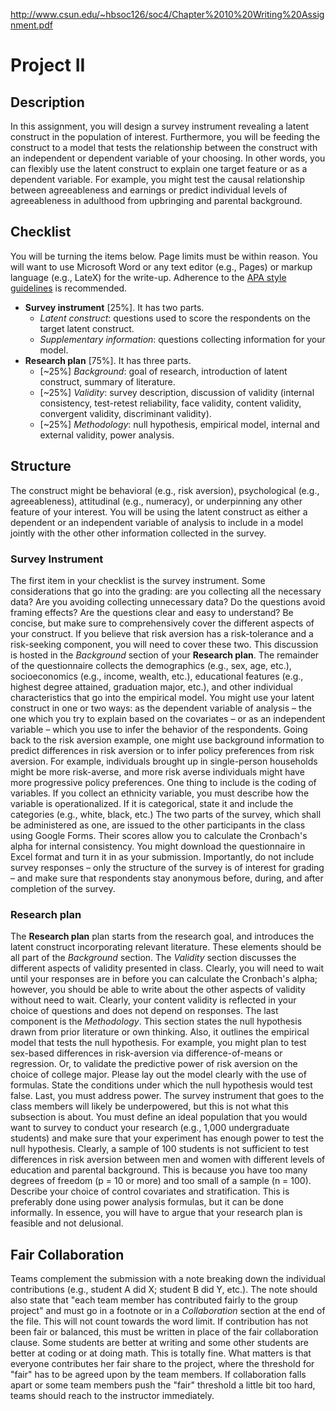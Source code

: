 http://www.csun.edu/~hbsoc126/soc4/Chapter%2010%20Writing%20Assignment.pdf

# Project II

## Description
In this assignment, you will design a survey instrument revealing a latent construct in the population of interest. Furthermore, you will be feeding the construct to a model that tests the relationship between the construct with an independent or dependent variable of your choosing. In other words, you can flexibly use the latent construct to explain one target feature or as a dependent variable. For example, you might test the causal relationship between agreeableness and earnings or predict individual levels of agreeableness in adulthood from upbringing and parental background.

## Checklist
You will be turning the items below. Page limits must be within reason. You will want to use Microsoft Word or any text editor (e.g., Pages) or markup language (e.g., LateX) for the write-up. Adherence to the [APA style guidelines](https://apastyle.apa.org) is recommended.
- **Survey instrument** [25\%]. It has two parts.
    * *Latent construct*: questions used to score the respondents on the target latent construct.
    * *Supplementary information*: questions collecting information for your model.
- **Research plan** [75\%]. It has three parts.
    * [~25\%] *Background*: goal of research, introduction of latent construct, summary of literature.
    * [~25\%] *Validity*: survey description, discussion of validity (internal consistency, test-retest reliability, face validity, content validity, convergent validity, discriminant validity).
    * [~25\%] *Methodology*: null hypothesis, empirical model, internal and external validity, power analysis.

## Structure
 The construct might be behavioral (e.g., risk aversion), psychological (e.g., agreeableness), attitudinal (e.g., numeracy), or underpinning any other feature of your interest. You will be using the latent construct as either a dependent or an independent variable of analysis to include in a model jointly with the other other information collected in the survey.

### Survey Instrument
The first item in your checklist is the survey instrument. Some considerations that go into the grading: are you collecting all the necessary data? Are you avoiding collecting unnecessary data? Do the questions avoid framing effects? Are the questions clear and easy to understand?
Be concise, but make sure to comprehensively cover the different aspects of your construct. If you believe that risk aversion has a risk-tolerance and a risk-seeking component, you will need to cover these two. This discussion is hosted in the *Background* section of your **Research plan**.
The remainder of the questionnaire collects the demographics (e.g., sex, age, etc.), socioeconomics (e.g., income, wealth, etc.), educational features (e.g., highest degree attained, graduation major, etc.), and other individual characteristics that go into the empirical model.
You might use your latent construct in one or two ways: as the dependent variable of analysis – the one which you try to explain based on the covariates – or as an independent variable – which you use to infer the behavior of the respondents. Going back to the risk aversion example, one might use background information to predict differences in risk aversion or to infer policy preferences from risk aversion.  For example, individuals brought up in single-person households might be more risk-averse, and more risk averse individuals might have more progressive policy preferences. One thing to include is the coding of variables. If you collect an ethnicity variable, you must describe how the variable is operationalized. If it is categorical, state it and include the categories (e.g., white, black, etc.) 
The two parts of the survey, which shall be administered as one, are issued to the other participants in the class using Google Forms. Their scores allow you to calculate the Cronbach's alpha for internal consistency. You might download the questionnaire in Excel format and turn it in as your submission. Importantly, do not include survey responses – only the structure of the survey is of interest for grading – and make sure that respondents stay anonymous before, during, and after completion of the survey.

### Research plan
The **Research plan** plan starts from the research goal, and introduces the latent construct incorporating relevant literature. These elements should be all part of the *Background* section. The *Validity* section discusses the different aspects of validity presented in class. Clearly, you will need to wait until your responses are in before you can calculate the Cronbach's alpha; however, you should be able to write about the other aspects of validity without need to wait. Clearly, your content validity is reflected in your choice of questions and does not depend on responses.
The last component is the *Methodology*. This section states the null hypothesis drawn from prior literature or own thinking. Also, it outlines the empirical model that tests the null hypothesis. For example, you might plan to test sex-based differences in risk-aversion via difference-of-means or regression. Or, to validate the predictive power of risk aversion on the choice of college major. Please lay out the model clearly with the use of formulas. State the conditions under which the null hypothesis would test false.
Last, you must address power. The survey instrument that goes to the class members will likely be underpowered, but this is not what this subsection is about. You must define an ideal population that you would want to survey to conduct your research (e.g., 1,000 undergraduate students) and make sure that your experiment has enough power to test the null hypothesis. Clearly, a sample of 100 students is not  sufficient to test differences in risk aversion between men and women with different levels of education and parental background. This is because you have too many degrees of freedom (p = 10 or more) and too small of a sample (n = 100). Describe your choice of control covariates and stratification. This is preferably done using power analysis formulas, but it can be done informally. In essence, you will have to argue that your research plan is feasible and not delusional.

## Fair Collaboration
Teams complement the submission with a note breaking down the individual contributions (e.g., student A did X; student B did Y, etc.). The note should also state that "each team member has contributed fairly to the group project" and must go in a footnote or in a *Collaboration* section at the end of the file. This will not count towards the word limit. If contribution has not been fair or balanced, this must be written in place of the fair collaboration clause.
Some students are better at writing and some other students are better at coding or at doing math. This is totally fine. What matters is that everyone contributes her fair share to the project, where the threshold for "fair" has to be agreed upon by the team members. If collaboration falls apart or some team members push the "fair" threshold a little bit too hard, teams should reach to the instructor immediately.